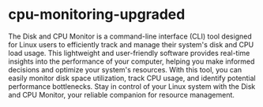 # cpu-monitoring-upgraded
The Disk and CPU Monitor is a command-line interface (CLI) tool designed for Linux users to efficiently track and manage their system's disk and CPU load usage. This lightweight and user-friendly software provides real-time insights into the performance of your computer, helping you make informed decisions and optimize your system's resources. With this tool, you can easily monitor disk space utilization, track CPU usage, and identify potential performance bottlenecks. Stay in control of your Linux system with the Disk and CPU Monitor, your reliable companion for resource management.
